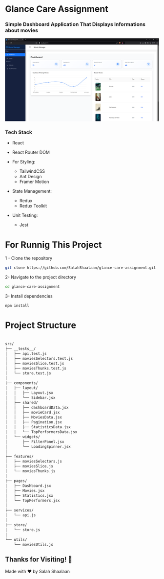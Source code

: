 # Glance Care Assignment

### Simple Dashboard Application That Displays Informations about movies
![Movies Dashboard Application](/public/dashboard.png)
### Tech Stack

- React
- React Router DOM
- For Styling: 
   - TailwindCSS
   - Ant Design
   - Framer Motion
   
- State Management:
   - Redux
   - Redux Toolkit
   
- Unit Testing: 
   - Jest

# For Runnig This Project

 1 - Clone the repository
 ```bash
git clone https://github.com/SalahShaalaan/glance-care-assignment.git
 ```
 2- Navigate to the project directory
 ```bash
 cd glance-care-assignment
 ```
 3- Install dependencies
 ```bash
 npm install
 ```
 
 # Project Structure
```tree

src/
├── __tests__/
│   ├── api.test.js
│   ├── moviesSelectors.test.js
│   ├── moviesSlice.test.js
│   ├── moviesThunks.test.js
│   └── store.test.js
│
├── components/
│   ├── layout/
│   │   ├── Layout.jsx
│   │   └── Sidebar.jsx
│   ├── shared/
│   │   ├── dashboardData.jsx
│   │   ├── movieCard.jsx
│   │   ├── MoviesData.jsx
│   │   ├── Pagination.jsx
│   │   ├── StatisticsData.jsx
│   │   └── TopPerformersData.jsx
│   └── widgets/
│       ├── FilterPanel.jsx
│       └── LoadingSpinner.jsx
│
├── features/
│   ├── moviesSelectors.js
│   ├── moviesSlice.js
│   └── moviesThunks.js
│
├── pages/
│   ├── Dashboard.jsx
│   ├── Movies.jsx
│   ├── Statistics.jsx
│   └── TopPerformers.jsx
│
├── services/
│   └── api.js
│
├── store/
│   └── store.js
│
└── utils/
    └── moviesUtils.js

```
## Thanks for Visiting! 👋

Made with ❤️ by Salah Shaalaan

